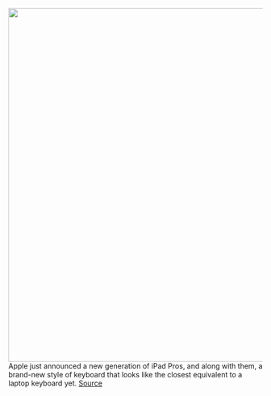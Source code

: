 <img src='https://cdn.vox-cdn.com/thumbor/2Le8UVDJGfaZ9ayRByPEPa2jpqk=/0x0:1373x915/1200x800/filters:focal(578x349:796x567)/cdn.vox-cdn.com/uploads/chorus_image/image/66517587/ipadkeyboard.0.jpg' width='700px' /><br/>
Apple just announced a new generation of iPad Pros, and along with them, a brand-new style of keyboard that looks like the closest equivalent to a laptop keyboard yet.
<a href='https://www.theverge.com/2020/3/18/21184929/apple-magic-keyboard-ipad-pro-trackpad-hinge-price-release-date'> Source <a/>